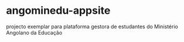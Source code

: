 # angominedu-appsite
projecto exemplar para plataforma gestora de estudantes do Ministério Angolano da Educação
